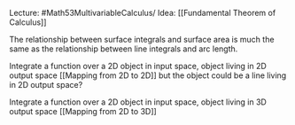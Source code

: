 Lecture: #Math53MultivariableCalculus/
Idea: [[Fundamental Theorem of Calculus]]


The relationship between surface integrals and surface area is much the same as the relationship between line integrals and arc length.

Integrate a function over a 2D object in input space, object living in 2D output space
[[Mapping from 2D to 2D]]
but the object could be a line living in 2D output space?

Integrate a function over a 2D object in input space, object living in 3D output space
[[Mapping from 2D to 3D]]

